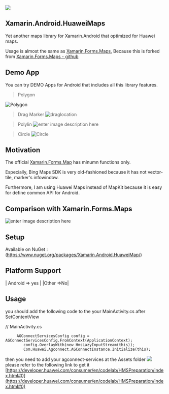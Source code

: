 ![](https://raw.githubusercontent.com/omernaser/Huawei-MAP/master/huaweiicon.png)
## Xamarin.Android.HuaweiMaps
Yet another maps library for Xamarin.Android that optimized for Huawei maps.

Usage is almost the same as  [Xamarin.Forms.Maps](https://www.nuget.org/packages/Xamarin.Forms.Maps), Because this is forked from  [Xamarin.Forms.Maps - github](https://github.com/xamarin/Xamarin.Forms)

## Demo App
You can try DEMO Apps for Android that includes all this library features.  

> Polygon

![Polygon](https://raw.githubusercontent.com/omernaser/Huawei-MAP/master/Polygon.jpg)

> Drag Marker
![draglocation](https://raw.githubusercontent.com/omernaser/Huawei-MAP/master/draglocation.gif)

> Polylin
![enter image description here](https://raw.githubusercontent.com/omernaser/Huawei-MAP/master/Polylin.jpg)

> Circle
![Circle](https://raw.githubusercontent.com/omernaser/Huawei-MAP/master/Circle.jpg)

## Motivation
The official  [Xamarin.Forms.Map](https://developer.xamarin.com/guides/xamarin-forms/user-interface/map/)  has minumn functions only.

Especially, Bing Maps SDK is very old-fashioned because it has not vector-tile, marker's infowindow.

Furthermore, I am using Huawei Maps instead of MapKit because it is easy for define common API for Android.


## Comparison with Xamarin.Forms.Maps

 ![enter image description here](https://raw.githubusercontent.com/omernaser/Huawei-MAP/master/HuaweiMaps.png)

## Setup
Available on NuGet :(https://www.nuget.org/packages/Xamarin.Android.HuaweiMap/)

## Platform Support
| Android => yes |
|Other =>No|

## Usage
you should add the following code to the your MainActivity.cs after SetContentView 

// MainActivity.cs

         AGConnectServicesConfig config = AGConnectServicesConfig.FromContext(ApplicationContext);
            config.OverlayWith(new HmsLazyInputStream(this));
            Com.Huawei.Agconnect.AGConnectInstance.Initialize(this);

then you need to add your agconnect-services at the Assets folder 
![](https://raw.githubusercontent.com/omernaser/Huawei-MAP/master/Capture.PNG)
please refer to the following link to get it 
[https://developer.huawei.com/consumer/en/codelab/HMSPreparation/index.html#0](https://developer.huawei.com/consumer/en/codelab/HMSPreparation/index.html#0)

